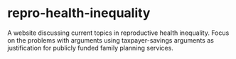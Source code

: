 # repro-health-inequality

A website discussing current topics in reproductive health inequality. Focus on the problems with arguments using taxpayer-savings arguments as justification for publicly funded family planning services.
